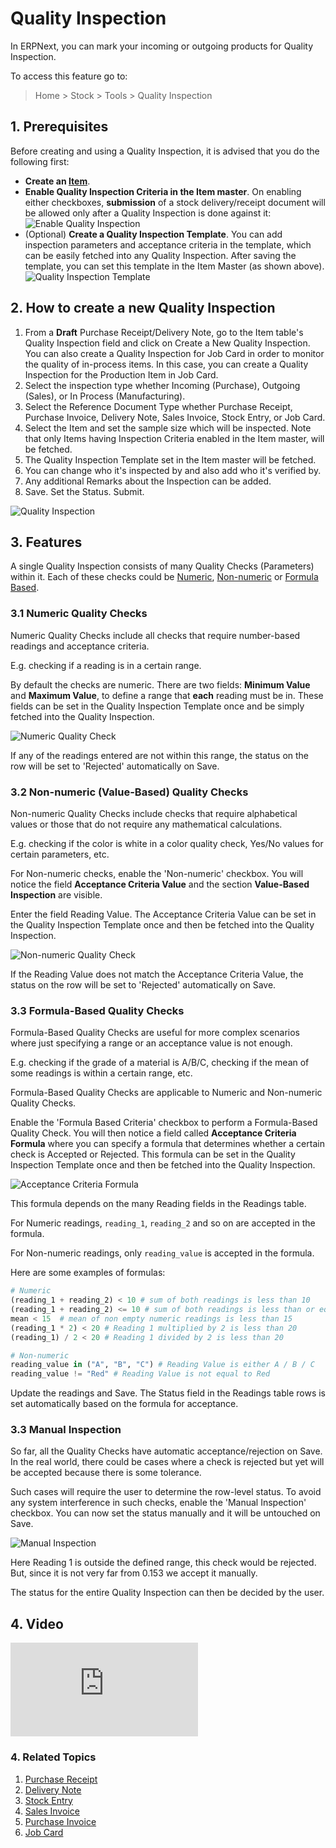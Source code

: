 <!-- add-breadcrumbs -->
# Quality Inspection

In ERPNext, you can mark your incoming or outgoing products for Quality
Inspection.

To access this feature go to:
> Home > Stock > Tools > Quality Inspection

## 1. Prerequisites
Before creating and using a Quality Inspection, it is advised that you do the following first:

* **Create an [Item](/docs/v13/user/manual/en/stock/item)**.
* **Enable Quality Inspection Criteria in the Item master**. On enabling either checkboxes, **submission** of a stock delivery/receipt document will be allowed only after a Quality Inspection is done against it:
    ![Enable Quality Inspection](/docs/v13/assets/img/stock/quality-inspection-pre-requisite.png)
* (Optional) **Create a Quality Inspection Template**. You can add inspection parameters and acceptance criteria in the template, which can be easily fetched into any Quality Inspection. After saving the template, you can set this template in the Item Master (as shown above).
    ![Quality Inspection Template](/docs/v13/assets/img/stock/quality-inspection-template.png)

## 2. How to create a new Quality Inspection

1. From a **Draft** Purchase Receipt/Delivery Note, go to the Item table's Quality Inspection field and click on Create a New Quality Inspection. You can also create a Quality Inspection for Job Card in order to monitor the quality of in-process items. In this case, you can create a Quality Inspection for the Production Item in Job Card.
1. Select the inspection type whether Incoming (Purchase), Outgoing (Sales), or In Process (Manufacturing).
1. Select the Reference Document Type whether Purchase Receipt, Purchase Invoice, Delivery Note, Sales Invoice, Stock Entry, or Job Card.
1. Select the Item and set the sample size which will be inspected. Note that only Items having Inspection Criteria enabled in the Item master, will be fetched.
1. The Quality Inspection Template set in the Item master will be fetched.
1. You can change who it's inspected by and also add who it's verified by.
1. Any additional Remarks about the Inspection can be added.
1. Save. Set the Status. Submit.

<img class="screenshot" alt="Quality Inspection" src="{{docs_base_url}}/v13/assets/img/stock/quality-inspection-1.png">

## 3. Features

A single Quality Inspection consists of many Quality Checks (Parameters) within it. Each of these checks could be [Numeric](#31-numeric-quality-checks), [Non-numeric](#32-non-numeric-value-based-quality-checks) or [Formula Based](#33-formula-based-quality-checks).

### 3.1 Numeric Quality Checks
Numeric Quality Checks include all checks that require number-based readings and acceptance criteria.

E.g. checking if a reading is in a certain range.

By default the checks are numeric. There are two fields: **Minimum Value** and **Maximum Value**, to define a range that **each** reading must be in. These fields can be set in the Quality Inspection Template once and be simply fetched into the Quality Inspection.

<img class="screenshot" alt="Numeric Quality Check" src="{{docs_base_url}}/v13/assets/img/stock/quality-inspection-numeric-reading.png">

If any of the readings entered are not within this range, the status on the row will be set to 'Rejected' automatically on Save.

### 3.2 Non-numeric (Value-Based) Quality Checks
Non-numeric Quality Checks include checks that require alphabetical values or those that do not require any mathematical calculations.

E.g. checking if the color is white in a color quality check, Yes/No values for certain parameters, etc.

For Non-numeric checks, enable the 'Non-numeric' checkbox. You will notice the field **Acceptance Criteria Value** and the section **Value-Based Inspection** are visible.

Enter the field Reading Value. The Acceptance Criteria Value can be set in the Quality Inspection Template once and then be fetched into the Quality Inspection.

<img class="screenshot" alt="Non-numeric Quality Check" src="{{docs_base_url}}/v13/assets/img/stock/quality-inspection-non-numeric-reading.png">

If the Reading Value does not match the Acceptance Criteria Value, the status on the row will be set to 'Rejected' automatically on Save.

### 3.3 Formula-Based Quality Checks
Formula-Based Quality Checks are useful for more complex scenarios where just specifying a range or an acceptance value is not enough.

E.g. checking if the grade of a material is A/B/C, checking if the mean of some readings is within a certain range, etc.

Formula-Based Quality Checks are applicable to Numeric and Non-numeric Quality Checks.

Enable the 'Formula Based Criteria' checkbox to perform a Formula-Based Quality Check. You will then notice a field called **Acceptance Criteria Formula** where you can specify a formula that determines whether a certain check is Accepted or Rejected.
This formula can be set in the Quality Inspection Template once and then be fetched into the Quality Inspection.

<img class="screenshot" alt="Acceptance Criteria Formula" src="{{docs_base_url}}/v13/assets/img/stock/acceptance-criteria-formula.png">

This formula depends on the many Reading fields in the Readings table.

For Numeric readings, `reading_1`, `reading_2` and so on are accepted in the formula.

For Non-numeric readings, only `reading_value` is accepted in the formula.

Here are some examples of formulas:
```py
# Numeric
(reading_1 + reading_2) < 10 # sum of both readings is less than 10
(reading_1 + reading_2) <= 10 # sum of both readings is less than or equal to 10
mean < 15  # mean of non empty numeric readings is less than 15
(reading_1 * 2) < 20 # Reading 1 multiplied by 2 is less than 20
(reading_1) / 2 < 20 # Reading 1 divided by 2 is less than 20

# Non-numeric
reading_value in ("A", "B", "C") # Reading Value is either A / B / C
reading_value != "Red" # Reading Value is not equal to Red
```
Update the readings and Save. The Status field in the Readings table rows is set automatically based on the formula for acceptance.

### 3.3 Manual Inspection

So far, all the Quality Checks have automatic acceptance/rejection on Save. In the real world, there could be cases where a check is rejected but yet will be accepted because there is some tolerance.

Such cases will require the user to determine the row-level status. To avoid any system interference in such checks, enable the 'Manual Inspection' checkbox. You can now set the status manually and it will be untouched on Save.

<img class="screenshot" alt="Manual Inspection" src="{{docs_base_url}}/v13/assets/img/stock/quality-inspection-manual-reading.png">

Here Reading 1 is outside the defined range, this check would be rejected. But, since it is not very far from 0.153 we accept it manually.


The status for the entire Quality Inspection can then be decided by the user.

## 4. Video
<div class="embed-container">
    <iframe src="https://www.youtube.com/embed/WmtcF3Y40Fs?rel=0" frameborder="0" allow="autoplay; encrypted-media" allowfullscreen>
    </iframe>
</div>

### 4. Related Topics
1. [Purchase Receipt](/docs/v13/user/manual/en/stock/purchase-receipt)
1. [Delivery Note](/docs/v13/user/manual/en/stock/delivery-note)
1. [Stock Entry](/docs/v13/user/manual/en/stock/stock-entry)
1. [Sales Invoice](/docs/v13/user/manual/en/accounts/sales-invoice)
1. [Purchase Invoice](/docs/v13/user/manual/en/accounts/purchase-invoice)
1. [Job Card](/docs/v13/user/manual/en/accounts/job-card)
